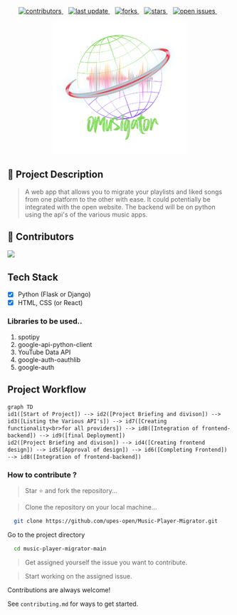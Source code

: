 <!--Badges-->
<p align=center>
  <a href="https://github.com/Louis3797/awesome-readme-template/graphs/contributors">
    <img src="https://img.shields.io/github/contributors/upes-open/Music-Player-Migrator" alt="contributors" />
  </a>&nbsp;&nbsp;
  <a href="">
    <img src="https://img.shields.io/github/last-commit/upes-open/Music-Player-Migrator" alt="last update" />
  </a>&nbsp;&nbsp;
  <a href="https://github.com/Louis3797/awesome-readme-template/network/members">
    <img src="https://img.shields.io/github/forks/upes-open/Music-Player-Migrator" alt="forks" />
  </a>&nbsp;&nbsp;
  <a href="https://github.com/Louis3797/awesome-readme-template/stargazers">
    <img src="https://img.shields.io/github/stars/upes-open/Music-Player-Migrator" alt="stars" />
  </a>&nbsp;&nbsp;
  <a href="https://github.com/Louis3797/awesome-readme-template/issues/">
    <img src="https://img.shields.io/github/issues/upes-open/Music-Player-Migrator" alt="open issues" />
  </a>&nbsp;&nbsp;
</p>

<div align=center>
<img src="res\images\logo.png" width=300px height=300px > </div>

## :star2: Project Description
> A web app that allows you to migrate your playlists and liked songs from one platform to the other with ease. It could potentially be integrated with the open website. The backend will be on python using the api's of the various music apps.

## :wave: Contributors

<a href="https://github.com/upes-open/Music-Player-Migrator/graphs/contributors">
  <img src="https://contrib.rocks/image?repo=upes-open/Music-Player-Migrator" />
</a>


## Tech Stack 
- [x] Python (Flask or Django)
- [x] HTML, CSS (or React)

### Libraries to be used..
1. spotipy
2. google-api-python-client
3. YouTube Data API
4. google-auth-oauthlib
5. google-auth

## Project Workflow

```mermaid
graph TD 
id1([Start of Project]) --> id2([Project Briefing and divison]) --> id3([Listing the Various API's]) --> id7([Creating functionality<br>for all providers]) --> id8([Integration of frontend-backend]) --> id9([final Deployment])
id2([Project Briefing and divison]) --> id4([Creating frontend design]) --> id5([Approval of design]) --> id6([Completing Frontend]) --> id8([Integration of frontend-backend]) 

```

### How to contribute ?

> Star ⭐ and fork the repository... <br>

> Clone the repository on your local machine... <br>
```bash
  git clone https://github.com/upes-open/Music-Player-Migrator.git
```
Go to the project directory

```bash
  cd music-player-migrator-main
```

> Get assigned yourself the issue you want to contribute.<br>

> Start working on the assigned issue.




Contributions are always welcome!

See `contributing.md` for ways to get started.


